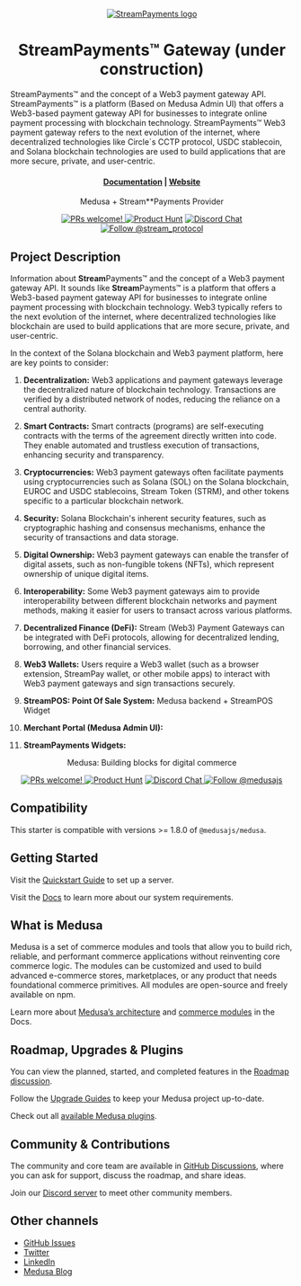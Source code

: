 <p align="center">
  <a href="https://www.streampayments.org">
  <picture>
    <source media="(prefers-color-scheme: dark)" srcset="[https://i.imgur.com/dRSxCtW.png]">
    <source media="(prefers-color-scheme: light)" srcset="[https://i.imgur.com/xcmTyPZ.png]">
    <img alt="StreamPayments logo" src="[https://i.imgur.com/xcmTyPZ.png]">
    </picture>
  </a>
</p>
<h1 align="center">
  StreamPayments™ Gateway (under construction)
</h1>
StreamPayments™ and the concept of a Web3 payment gateway API. StreamPayments™ is a platform (Based on Medusa Admin UI) that offers a Web3-based payment gateway API for businesses to integrate online payment processing with blockchain technology. StreamPayments™ Web3 payment gateway refers to the next evolution of the internet, where decentralized technologies like Circle´s CCTP protocol, USDC stablecoin, and Solana blockchain technologies are used to build applications that are more secure, private, and user-centric.
<h4 align="center">
  <a href="https://docs.streampayments.org">Documentation</a> |
  <a href="https://www.streampayments.org">Website</a>
</h4>

<p align="center">
  Medusa + Stream**Payments Provider
</p>
<p align="center">
  <a href="https://github.com/stream-protocol/medusa-payment-streampay/blob/master/CONTRIBUTING.md">
    <img src="https://img.shields.io/badge/PRs-welcome-brightgreen.svg?style=flat" alt="PRs welcome!" />
  </a>
    <a href="https://www.producthunt.com/posts/streamprotocol"><img src="https://img.shields.io/badge/Product%20Hunt-%231%20Product%20of%20the%20Day-%23DA552E" alt="Product Hunt"></a>
  <a href="https://discord.gg/">
    <img src="https://img.shields.io/badge/chat-on%20discord-7289DA.svg" alt="Discord Chat" />
  </a>
  <a href="https://twitter.com/intent/follow?screen_name=stream_protocol">
    <img src="https://img.shields.io/x/follow/stream_protocol.svg?label=Follow%20@stream_protocol" alt="Follow @stream_protocol" />
  </a>
</p>

## Project Description

Information about **Stream**Payments™ and the concept of a Web3 payment gateway API. It sounds like **Stream**Payments™ is a platform that offers a Web3-based payment gateway API for businesses to integrate online payment processing with blockchain technology. Web3 typically refers to the next evolution of the internet, where decentralized technologies like blockchain are used to build applications that are more secure, private, and user-centric.

In the context of the Solana blockchain and Web3 payment platform, here are key points to consider:

1. **Decentralization:** Web3 applications and payment gateways leverage the decentralized nature of blockchain technology. Transactions are verified by a distributed network of nodes, reducing the reliance on a central authority.

2. **Smart Contracts:** Smart contracts (programs) are self-executing contracts with the terms of the agreement directly written into code. They enable automated and trustless execution of transactions, enhancing security and transparency.

3. **Cryptocurrencies:** Web3 payment gateways often facilitate payments using cryptocurrencies such as Solana (SOL) on the Solana blockchain, EUROC and USDC stablecoins, Stream Token (STRM), and other tokens specific to a particular blockchain network.

4. **Security:** Solana Blockchain's inherent security features, such as cryptographic hashing and consensus mechanisms, enhance the security of transactions and data storage.

5. **Digital Ownership:** Web3 payment gateways can enable the transfer of digital assets, such as non-fungible tokens (NFTs), which represent ownership of unique digital items.

6. **Interoperability:** Some Web3 payment gateways aim to provide interoperability between different blockchain networks and payment methods, making it easier for users to transact across various platforms.

7. **Decentralized Finance (DeFi):** Stream (Web3) Payment Gateways can be integrated with DeFi protocols, allowing for decentralized lending, borrowing, and other financial services.

8. **Web3 Wallets:** Users require a Web3 wallet (such as a browser extension, StreamPay wallet, or other mobile apps) to interact with Web3 payment gateways and sign transactions securely.

9. **StreamPOS: Point Of Sale System:** Medusa backend + StreamPOS Widget
   
10. **Merchant Portal (Medusa Admin UI):**
    
12. **StreamPayments Widgets:**

<p align="center">
  Medusa: Building blocks for digital commerce
</p>
<p align="center">
  <a href="https://github.com/medusajs/medusa/blob/master/CONTRIBUTING.md">
    <img src="https://img.shields.io/badge/PRs-welcome-brightgreen.svg?style=flat" alt="PRs welcome!" />
  </a>
    <a href="https://www.producthunt.com/posts/medusa"><img src="https://img.shields.io/badge/Product%20Hunt-%231%20Product%20of%20the%20Day-%23DA552E" alt="Product Hunt"></a>
  <a href="https://discord.gg/xpCwq3Kfn8">
    <img src="https://img.shields.io/badge/chat-on%20discord-7289DA.svg" alt="Discord Chat" />
  </a>
  <a href="https://twitter.com/intent/follow?screen_name=medusajs">
    <img src="https://img.shields.io/twitter/follow/medusajs.svg?label=Follow%20@medusajs" alt="Follow @medusajs" />
  </a>
</p>

## Compatibility

This starter is compatible with versions >= 1.8.0 of `@medusajs/medusa`. 

## Getting Started

Visit the [Quickstart Guide](https://docs.medusajs.com/create-medusa-app) to set up a server.

Visit the [Docs](https://docs.medusajs.com/development/backend/prepare-environment) to learn more about our system requirements.

## What is Medusa

Medusa is a set of commerce modules and tools that allow you to build rich, reliable, and performant commerce applications without reinventing core commerce logic. The modules can be customized and used to build advanced e-commerce stores, marketplaces, or any product that needs foundational commerce primitives. All modules are open-source and freely available on npm.

Learn more about [Medusa’s architecture](https://docs.medusajs.com/development/fundamentals/architecture-overview) and [commerce modules](https://docs.medusajs.com/modules/overview) in the Docs.

## Roadmap, Upgrades & Plugins

You can view the planned, started, and completed features in the [Roadmap discussion](https://github.com/medusajs/medusa/discussions/categories/roadmap).

Follow the [Upgrade Guides](https://docs.medusajs.com/upgrade-guides/) to keep your Medusa project up-to-date.

Check out all [available Medusa plugins](https://medusajs.com/plugins/).

## Community & Contributions

The community and core team are available in [GitHub Discussions](https://github.com/medusajs/medusa/discussions), where you can ask for support, discuss the roadmap, and share ideas.

Join our [Discord server](https://discord.com/invite/medusajs) to meet other community members.

## Other channels

- [GitHub Issues](https://github.com/medusajs/medusa/issues)
- [Twitter](https://twitter.com/medusajs)
- [LinkedIn](https://www.linkedin.com/company/medusajs)
- [Medusa Blog](https://medusajs.com/blog/)

